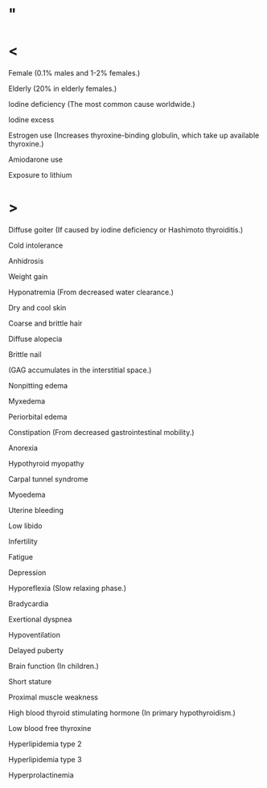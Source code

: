 # "

# <

Female
(0.1% males and 1-2% females.)

Elderly
(20% in elderly females.)

Iodine deficiency
(The most common cause worldwide.)

Iodine excess

Estrogen use
(Increases thyroxine-binding globulin, which take up available thyroxine.)

Amiodarone use

Exposure to lithium

# >

Diffuse goiter
(If caused by iodine deficiency or Hashimoto thyroiditis.)

Cold intolerance

Anhidrosis

Weight gain

Hyponatremia
(From decreased water clearance.)

Dry and cool skin

Coarse and brittle hair

Diffuse alopecia

Brittle nail

(GAG accumulates in the interstitial space.)

Nonpitting edema

Myxedema

Periorbital edema

Constipation
(From decreased gastrointestinal mobility.)

Anorexia

Hypothyroid myopathy

Carpal tunnel syndrome

Myoedema

Uterine bleeding

Low libido

Infertility

Fatigue

Depression

Hyporeflexia
(Slow relaxing phase.)

Bradycardia

Exertional dyspnea

Hypoventilation

Delayed puberty

Brain function
(In children.)

Short stature

Proximal muscle weakness

High blood thyroid stimulating hormone
(In primary hypothyroidism.)

Low blood free thyroxine

Hyperlipidemia type 2

Hyperlipidemia type 3

Hyperprolactinemia
